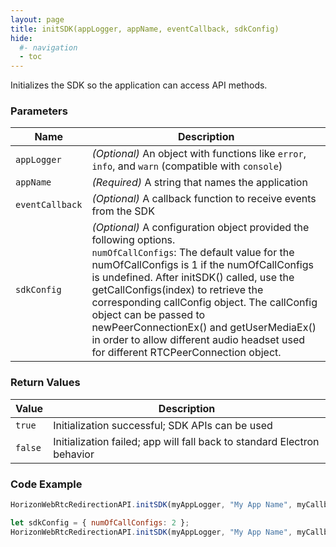 ```yaml
---
layout: page
title: initSDK(appLogger, appName, eventCallback, sdkConfig)
hide:
  #- navigation
  - toc
---
```


Initializes the SDK so the application can access API methods.

### Parameters

| Name           | Description |
|----------------|-------------|
| `appLogger`    | *(Optional)* An object with functions like `error`, `info`, and `warn` (compatible with `console`) |
| `appName`      | *(Required)* A string that names the application |
| `eventCallback`| *(Optional)* A callback function to receive events from the SDK |
| `sdkConfig`    | *(Optional)* A configuration object provided the following options.<br> `numOfCallConfigs`: The default value for the numOfCallConfigs is 1 if the numOfCallConfigs is undefined. After initSDK() called, use the getCallConfigs(index) to retrieve the corresponding callConfig object. The callConfig object can be passed to newPeerConnectionEx() and getUserMediaEx() in order to allow different audio headset used for different RTCPeerConnection object.  |

### Return Values
| Value | Description |
|-------|-------------|
| `true`  | Initialization successful; SDK APIs can be used |
| `false` | Initialization failed; app will fall back to standard Electron behavior |

### Code Example
```js
HorizonWebRtcRedirectionAPI.initSDK(myAppLogger, "My App Name", myCallbackFn);
```

```js
let sdkConfig = { numOfCallConfigs: 2 };
HorizonWebRtcRedirectionAPI.initSDK(myAppLogger, "My App Name", myCallbackFn, sdkConfig);
```
